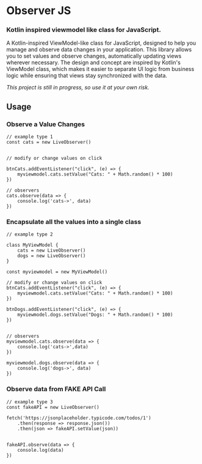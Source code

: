 # Observer JS

### Kotlin inspired viewmodel like class for JavaScript.  

A Kotlin-inspired ViewModel-like class for JavaScript, designed to help you manage and observe data changes in your application. This library allows you to set values and observe changes, automatically updating views wherever necessary. The design and concept are inspired by Kotlin's ViewModel class, which makes it easier to separate UI logic from business logic while ensuring that views stay synchronized with the data.

_This project is still in progress, so use it at your own risk._

## Usage

### Observe a Value Changes

```
// example type 1 
const cats = new LiveObserver() 


// modify or change values on click

btnCats.addEventListener("click", (e) => {
    myviewmodel.cats.setValue("Cats: " + Math.random() * 100) 
})

// observers 
cats.observe(data => { 
    console.log('cats->', data)
})

```

### Encapsulate all the values into a single class 

```
// example type 2

class MyViewModel {
    cats = new LiveObserver()
    dogs = new LiveObserver() 
} 

const myviewmodel = new MyViewModel()

// modify or change values on click
btnCats.addEventListener("click", (e) => {
    myviewmodel.cats.setValue("Cats: " + Math.random() * 100) 
})

btnDogs.addEventListener("click", (e) => {
    myviewmodel.dogs.setValue("Dogs: " + Math.random() * 100) 
})


// observers 
myviewmodel.cats.observe(data => { 
    console.log('cats->',data)
})

myviewmodel.dogs.observe(data => { 
    console.log('dogs->', data)
})

```

### Observe data from FAKE API Call

```
// example type 3
const fakeAPI = new LiveObserver()

fetch('https://jsonplaceholder.typicode.com/todos/1')
    .then(response => response.json())
    .then(json => fakeAPI.setValue(json))


fakeAPI.observe(data => {
    console.log(data) 
})

```
